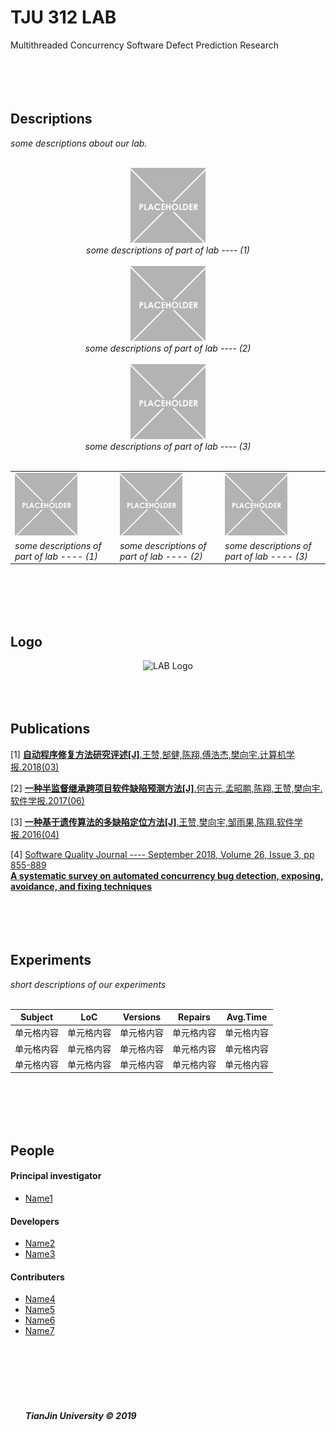 # TJU 312 LAB  
Multithreaded Concurrency Software Defect Prediction Research  
  <br>
  <br>
  <br>
  <br>
  
## Descriptions  
<i>some descriptions about our lab.</i>  
  <br>
<div align=center><img width="120" height="120" src="/img/img.png" alt="img1"></div>
<div align=center><i>some descriptions of part of lab ---- (1)</i></div>
  <br>
  
<div align=center><img width="120" height="120" src="/img/img.png" alt="img2"></div>
<div align=center><i>some descriptions of part of lab ---- (2)</i></div>
  <br>

<div align=center><img width="120" height="120" src="/img/img.png" alt="img3"></div>
<div align=center><i>some descriptions of part of lab ---- (3)</i></div>
  <br>


<table border="0">
  <tr>
    <td><img width="100" height="100" src="/img/img.png" alt="img1"></td>
    <td><img width="100" height="100" src="/img/img.png" alt="img2"></td>
    <td><img width="100" height="100" src="/img/img.png" alt="img3"></td>
  </tr>
  <tr>
    <td><i>some descriptions of part of lab ---- (1)</td>
    <td><i>some descriptions of part of lab ---- (2)</td>
    <td><i>some descriptions of part of lab ---- (3)</td>
  </tr>
</table>


  <br>
  <br>
  <br>
  <br>

## Logo
<div align="center"><img width="300" height="300" src="https://ss3.bdstatic.com/70cFv8Sh_Q1YnxGkpoWK1HF6hhy/it/u=1967269514,1656276583&fm=26&gp=0.jpg" alt="LAB Logo"/></div>
  <br>
  <br>
  <br>
  
## Publications  
[1] [__自动程序修复方法研究评述[J]__.王赞,郜健,陈翔,傅浩杰,樊向宇.计算机学报.2018(03)](/papers/test)  
  
[2] [__一种半监督继承跨项目软件缺陷预测方法[J]__.何吉元,孟昭鹏,陈翔,王赞,樊向宇.软件学报.2017(06)](/papers/test)  
  
[3] [__一种基于遗传算法的多缺陷定位方法[J]__.王赞,樊向宇,邹雨果,陈翔.软件学报.2016(04)](/papers/test)  
  
[4] [Software Quality Journal ---- September 2018, Volume 26, Issue 3, pp 855-889  
__A systematic survey on automated concurrency bug detection, exposing, avoidance, and fixing techniques__](papers/test)  
  <br>
  <br>
  <br>
  <br>
  
## Experiments  
<i>short descriptions of our experiments</i>  
  <br>
  
 __Subject__ | __LoC__ | __Versions__ | __Repairs__ | __Avg.Time__
 ---- | ---- | ---- | ---- | ----  
 单元格内容  | 单元格内容 | 单元格内容 | 单元格内容 | 单元格内容
 单元格内容  | 单元格内容 | 单元格内容 | 单元格内容 | 单元格内容
 单元格内容  | 单元格内容 | 单元格内容 | 单元格内容 | 单元格内容
  <br>
  <br>
  <br>
  <br>
  
## People  
  
#### Principal investigator  
* [Name1](/people/test)  
  
#### Developers  
* [Name2](/people/test)  
* [Name3](/people/test)  
  
#### Contributers  
* [Name4](/people/test)  
* [Name5](/people/test)  
* [Name6](/people/test)  
* [Name7](/people/test)  
  <br>
  <br>
  <br>
  <br>
  <br>
  <br>
  <br>
<i><strong>TianJin University © 2019</strong></i>  
  
